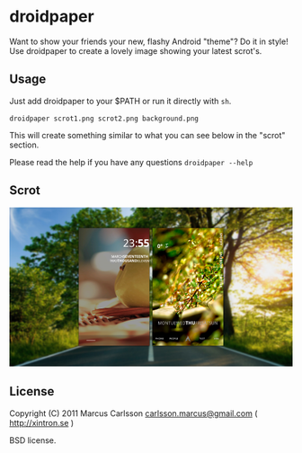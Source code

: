 droidpaper
==========

Want to show your friends your new, flashy Android "theme"? Do it in style! Use
droidpaper to create a lovely image showing your latest scrot's.

Usage
-----

Just add droidpaper to your $PATH or run it directly with `sh`.

    droidpaper scrot1.png scrot2.png background.png

This will create something similar to what you can see below in the "scrot"
section.

Please read the help if you have any questions `droidpaper --help`

Scrot
-----

![Example output](droid_1300402559.thumb.png)

License
-------
Copyright (C) 2011 Marcus Carlsson <carlsson.marcus@gmail.com> ( http://xintron.se )

BSD license.
